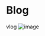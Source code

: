 # Blog
vlog
![image](https://github.com/GaRichy/Blog/assets/89227116/6561907d-3bf2-43b7-92a9-c929a3f7fa53)
